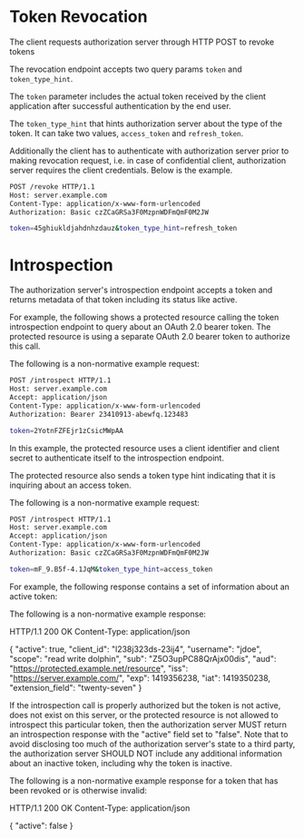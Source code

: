 # Token Revocation

The client requests authorization server through HTTP POST to revoke tokens

The revocation endpoint accepts two query params `token` and `token_type_hint`. 

The `token` parameter includes the actual token received by the client application after successful authentication by the end user. 

The `token_type_hint` that hints authorization server about the type of the token. It can take two values, `access_token` and `refresh_token`.

Additionally the client has to authenticate with authorization server prior to making revocation request, i.e. in case of confidential client, authorization server requires the client credentials. Below is the example.

```sh
POST /revoke HTTP/1.1
Host: server.example.com
Content-Type: application/x-www-form-urlencoded
Authorization: Basic czZCaGRSa3F0MzpnWDFmQmF0M2JW

token=45ghiukldjahdnhzdauz&token_type_hint=refresh_token
```

# Introspection 

The authorization server's introspection endpoint accepts a token and returns metadata of that token including its status like active.


For example, the following shows a protected resource calling the token introspection endpoint to query about an OAuth 2.0 bearer token.  The protected resource is using a separate OAuth 2.0 bearer token to authorize this call.

The following is a non-normative example request:

```sh
POST /introspect HTTP/1.1
Host: server.example.com
Accept: application/json
Content-Type: application/x-www-form-urlencoded
Authorization: Bearer 23410913-abewfq.123483

token=2YotnFZFEjr1zCsicMWpAA
```

In this example, the protected resource uses a client identifier and client secret to authenticate itself to the introspection endpoint.

The protected resource also sends a token type hint indicating that it is inquiring about an access token.

The following is a non-normative example request:

```sh
POST /introspect HTTP/1.1
Host: server.example.com
Accept: application/json
Content-Type: application/x-www-form-urlencoded
Authorization: Basic czZCaGRSa3F0MzpnWDFmQmF0M2JW 

token=mF_9.B5f-4.1JqM&token_type_hint=access_token
```

For example, the following response contains a set of information about an active token:

The following is a non-normative example response:

HTTP/1.1 200 OK
Content-Type: application/json

{
  "active": true,
  "client_id": "l238j323ds-23ij4",
  "username": "jdoe",
  "scope": "read write dolphin",
  "sub": "Z5O3upPC88QrAjx00dis",
  "aud": "https://protected.example.net/resource",
  "iss": "https://server.example.com/",
  "exp": 1419356238,
  "iat": 1419350238,
  "extension_field": "twenty-seven"
}

If the introspection call is properly authorized but the token is not active, does not exist on this server, or the protected resource is not allowed to introspect this particular token, then the authorization server MUST return an introspection response with the
"active" field set to "false".  Note that to avoid disclosing too much of the authorization server's state to a third party, the authorization server SHOULD NOT include any additional information about an inactive token, including why the token is inactive.

The following is a non-normative example response for a token that has been revoked or is otherwise invalid:

HTTP/1.1 200 OK
Content-Type: application/json

{
  "active": false
}